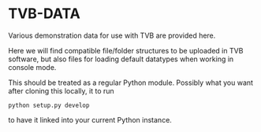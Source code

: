 TVB-DATA
=====================

Various demonstration data for use with TVB are provided here.

Here we will find compatible file/folder structures to be uploaded in TVB software,
but also files for loading default datatypes when working in console mode.

This should be treated as a regular Python module.
Possibly what you want after cloning this locally, it to run

    python setup.py develop

to have it linked into your current Python instance.